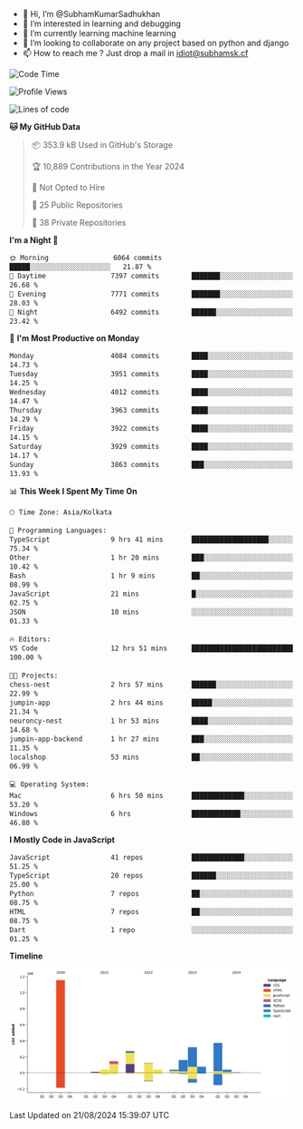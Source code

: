 - 👋 Hi, I’m @SubhamKumarSadhukhan
- 👀 I’m interested in learning and debugging
- 🌱 I’m currently learning machine learning
- 💞️ I’m looking to collaborate on any project based on python and django
- 📫 How to reach me ?
      Just drop a mail in idiot@subhamsk.cf

<!---
SubhamKumarSadhukhan/SubhamKumarSadhukhan is a ✨ special ✨ repository because its `README.md` (this file) appears on your GitHub profile.
You can click the Preview link to take a look at your changes.
--->


<!--START_SECTION:waka-->
![Code Time](http://img.shields.io/badge/Code%20Time-2%2C418%20hrs%2012%20mins-blue)

![Profile Views](http://img.shields.io/badge/Profile%20Views-1-blue)

![Lines of code](https://img.shields.io/badge/From%20Hello%20World%20I%27ve%20Written-2.8%20million%20lines%20of%20code-blue)

**🐱 My GitHub Data** 

> 📦 353.9 kB Used in GitHub's Storage 
 > 
> 🏆 10,889 Contributions in the Year 2024
 > 
> 🚫 Not Opted to Hire
 > 
> 📜 25 Public Repositories 
 > 
> 🔑 38 Private Repositories 
 > 
**I'm a Night 🦉** 

```text
🌞 Morning                6064 commits        █████░░░░░░░░░░░░░░░░░░░░   21.87 % 
🌆 Daytime                7397 commits        ███████░░░░░░░░░░░░░░░░░░   26.68 % 
🌃 Evening                7771 commits        ███████░░░░░░░░░░░░░░░░░░   28.03 % 
🌙 Night                  6492 commits        ██████░░░░░░░░░░░░░░░░░░░   23.42 % 
```
📅 **I'm Most Productive on Monday** 

```text
Monday                   4084 commits        ████░░░░░░░░░░░░░░░░░░░░░   14.73 % 
Tuesday                  3951 commits        ████░░░░░░░░░░░░░░░░░░░░░   14.25 % 
Wednesday                4012 commits        ████░░░░░░░░░░░░░░░░░░░░░   14.47 % 
Thursday                 3963 commits        ████░░░░░░░░░░░░░░░░░░░░░   14.29 % 
Friday                   3922 commits        ████░░░░░░░░░░░░░░░░░░░░░   14.15 % 
Saturday                 3929 commits        ████░░░░░░░░░░░░░░░░░░░░░   14.17 % 
Sunday                   3863 commits        ███░░░░░░░░░░░░░░░░░░░░░░   13.93 % 
```


📊 **This Week I Spent My Time On** 

```text
🕑︎ Time Zone: Asia/Kolkata

💬 Programming Languages: 
TypeScript               9 hrs 41 mins       ███████████████████░░░░░░   75.34 % 
Other                    1 hr 20 mins        ███░░░░░░░░░░░░░░░░░░░░░░   10.42 % 
Bash                     1 hr 9 mins         ██░░░░░░░░░░░░░░░░░░░░░░░   08.99 % 
JavaScript               21 mins             █░░░░░░░░░░░░░░░░░░░░░░░░   02.75 % 
JSON                     10 mins             ░░░░░░░░░░░░░░░░░░░░░░░░░   01.33 % 

🔥 Editors: 
VS Code                  12 hrs 51 mins      █████████████████████████   100.00 % 

🐱‍💻 Projects: 
chess-nest               2 hrs 57 mins       ██████░░░░░░░░░░░░░░░░░░░   22.99 % 
jumpin-app               2 hrs 44 mins       █████░░░░░░░░░░░░░░░░░░░░   21.34 % 
neuroncy-nest            1 hr 53 mins        ████░░░░░░░░░░░░░░░░░░░░░   14.68 % 
jumpin-app-backend       1 hr 27 mins        ███░░░░░░░░░░░░░░░░░░░░░░   11.35 % 
localshop                53 mins             ██░░░░░░░░░░░░░░░░░░░░░░░   06.99 % 

💻 Operating System: 
Mac                      6 hrs 50 mins       █████████████░░░░░░░░░░░░   53.20 % 
Windows                  6 hrs               ████████████░░░░░░░░░░░░░   46.80 % 
```

**I Mostly Code in JavaScript** 

```text
JavaScript               41 repos            █████████████░░░░░░░░░░░░   51.25 % 
TypeScript               20 repos            ██████░░░░░░░░░░░░░░░░░░░   25.00 % 
Python                   7 repos             ██░░░░░░░░░░░░░░░░░░░░░░░   08.75 % 
HTML                     7 repos             ██░░░░░░░░░░░░░░░░░░░░░░░   08.75 % 
Dart                     1 repo              ░░░░░░░░░░░░░░░░░░░░░░░░░   01.25 % 
```



**Timeline**

![Lines of Code chart](https://raw.githubusercontent.com/SubhamKumarSadhukhan/SubhamKumarSadhukhan/main/assets/bar_graph.png)


 Last Updated on 21/08/2024 15:39:07 UTC
<!--END_SECTION:waka-->
